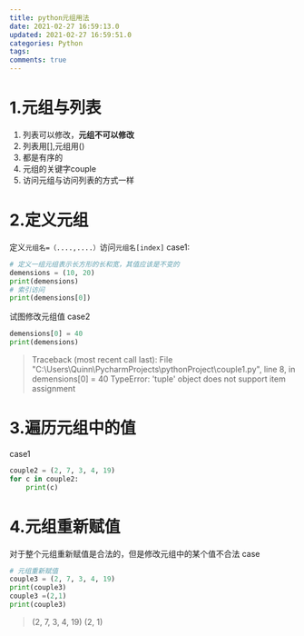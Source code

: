 ```yaml
---
title: python元组用法
date: 2021-02-27 16:59:13.0
updated: 2021-02-27 16:59:51.0
categories: Python
tags: 
comments: true
---
```


# 1.元组与列表
1. 列表可以修改，**元组不可以修改**
2. 列表用[],元组用()
3. 都是有序的
4. 元组的关键字couple
5. 访问元组与访问列表的方式一样
# 2.定义元组
定义`元组名=（....,....）`访问`元组名[index]`
case1:
```python
# 定义一组元组表示长方形的长和宽，其值应该是不变的
demensions = (10, 20)
print(demensions)
# 索引访问
print(demensions[0])
```
试图修改元组值
case2
```python
demensions[0] = 40
print(demensions)
```
>Traceback (most recent call last):
  File "C:\Users\Quinn\PycharmProjects\pythonProject\couple1.py", line 8, in <module>
    demensions[0] = 40
TypeError: 'tuple' object does not support item assignment

# 3.遍历元组中的值
case1

```python
couple2 = (2, 7, 3, 4, 19)
for c in couple2:
    print(c)
```

# 4.元组重新赋值
对于整个元组重新赋值是合法的，但是修改元组中的某个值不合法
case
```python
# 元组重新赋值
couple3 = (2, 7, 3, 4, 19)
print(couple3)
couple3 =(2,1)
print(couple3)
```
>(2, 7, 3, 4, 19)
(2, 1)


